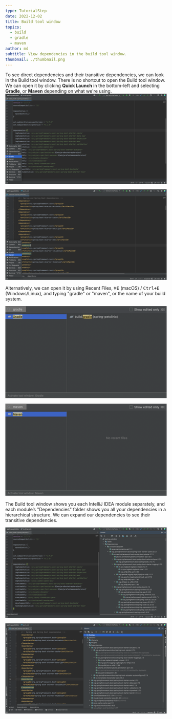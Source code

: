 ```yaml
---
type: TutorialStep
date: 2022-12-02
title: Build tool window
topics:
  - build
  - gradle
  - maven
author: md
subtitle: View dependencies in the build tool window.
thumbnail: ./thumbnail.png
---
```


To see direct dependencies and their transitive dependencies, we can look in the Build tool window.
There is no shortcut to open the Build tool window. We can open it by clicking **Quick Launch** in the bottom-left and selecting **Gradle**, or **Maven** depending on what we're using.
![Quick Launch Gradle](quick-launch-gradle.png)

![Quick Launch Maven](quick-launch-maven.png)

Alternatively, we can open it by using Recent Files, <kbd>⌘E</kbd> (macOS) / <kbd>Ctrl+E</kbd> (Windows/Linux), and typing "gradle" or "maven", or the name of your build system.

![Recent Files Gradle](recent-files-gradle.png)

![Recent Files Maven](recent-files-maven.png)

The Build tool window shows you each IntelliJ IDEA module separately, and each module’s "Dependencies" folder shows you all your dependencies in a hierarchical structure. We can expand our dependencies to see their transitive dependencies.

![Build Tool Window Gradle](build-tool-window-gradle.png)

![Build Tool Window Maven](build-tool-window-maven.png)
